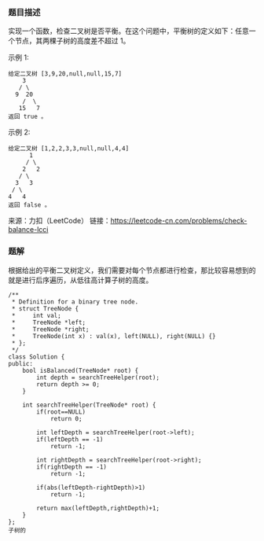 ### 题目描述
实现一个函数，检查二叉树是否平衡。在这个问题中，平衡树的定义如下：任意一个节点，其两棵子树的高度差不超过 1。


示例 1:
```
给定二叉树 [3,9,20,null,null,15,7]
    3
   / \
  9  20
    /  \
   15   7
返回 true 。
```
示例 2:
```
给定二叉树 [1,2,2,3,3,null,null,4,4]
      1
     / \
    2   2
   / \
  3   3
 / \
4   4
返回 false 。
```

来源：力扣（LeetCode）
链接：https://leetcode-cn.com/problems/check-balance-lcci

### 题解
根据给出的平衡二叉树定义，我们需要对每个节点都进行检查，那比较容易想到的就是进行后序遍历，从低往高计算子树的高度。
```
/**
 * Definition for a binary tree node.
 * struct TreeNode {
 *     int val;
 *     TreeNode *left;
 *     TreeNode *right;
 *     TreeNode(int x) : val(x), left(NULL), right(NULL) {}
 * };
 */
class Solution {
public:
    bool isBalanced(TreeNode* root) {
        int depth = searchTreeHelper(root);
        return depth >= 0;
    }

    int searchTreeHelper(TreeNode* root) {
        if(root==NULL)
            return 0;
        
        int leftDepth = searchTreeHelper(root->left);
        if(leftDepth == -1)
            return -1;

        int rightDepth = searchTreeHelper(root->right);
        if(rightDepth == -1)
            return -1;
        
        if(abs(leftDepth-rightDepth)>1)
            return -1;
        
        return max(leftDepth,rightDepth)+1;
    }
};
子树的